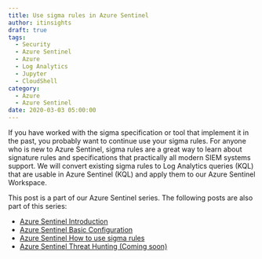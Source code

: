 ```yaml
---
title: Use sigma rules in Azure Sentinel
author: itinsights
draft: true
tags:
  - Security
  - Azure Sentinel
  - Azure
  - Log Analytics
  - Jupyter
  - CloudShell
category:
  - Azure
  - Azure Sentinel
date: 2020-03-03 05:00:00
---
```


If you have worked with the sigma specification or tool that implement it in the past, you probably want to continue use your sigma rules. For anyone who is new to Azure Sentinel, sigma rules are a great way to learn about signature rules and specifications that practically all modern SIEM systems support. We will convert existing sigma rules to Log Analytics queries (KQL) that are usable in Azure Sentinel (KQL) and apply them to our Azure Sentinel Workspace.

<!-- more -->

This post is a part of our Azure Sentinel series. The following posts are also part of this series:

- [Azure Sentinel Introduction](/Azure-Sentinel-Introduction)
- [Azure Sentinel Basic Configuration](/Azure-Sentinel-Basic-Configuration)
- [Azure Sentinel How to use sigma rules](use-sigma-rules-in-azure-sentinel)
- [Azure Sentinel Threat Hunting (Coming soon)](/Azure-Sentinel-Threat-Hunting)

<!-- toc -->
